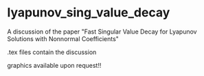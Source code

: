 # lyapunov_sing_value_decay
A discussion of the paper "Fast Singular Value Decay for Lyapunov Solutions with Nonnormal Coefficients"


.tex files contain the discussion

graphics available upon request!!
